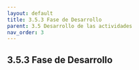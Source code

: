 ```yaml
---
layout: default
title: 3.5.3 Fase de Desarrollo
parent: 3.5 Desarrollo de las actividades
nav_order: 3
---
```


## 3.5.3 Fase de Desarrollo
